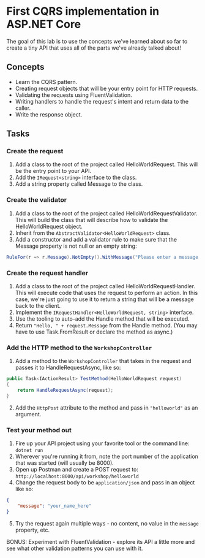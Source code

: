 # First CQRS implementation in ASP.NET Core

The goal of this lab is to use the concepts we've learned about so far to create a tiny API that uses all of the parts we've already talked about!

## Concepts

- Learn the CQRS pattern.
- Creating request objects that will be your entry point for HTTP requests. 
- Validating the requests using FluentValidation.
- Writing handlers to handle the request's intent and return data to the caller.
- Write the response object.

## Tasks

### Create the request

1. Add a class to the root of the project called HelloWorldRequest. This will be the entry point to your API.
2. Add the `IRequest<string>` interface to the class.
3. Add a string property called Message to the class.

### Create the validator 

1. Add a class to the root of the project called HelloWorldRequestValidator. This will build the class that will describe how to validate the HelloWorldRequest object.
2. Inherit from the `AbstractValidator<HelloWorldRequest>` class.
3. Add a constructor and add a validator rule to make sure that the Message property is not null or an empty string:

```csharp
RuleFor(r => r.Message).NotEmpty().WithMessage("Please enter a message.");
```

### Create the request handler

1. Add a class to the root of the project called HelloWorldRequestHandler. This will execute code that uses the request to perform an action. In this case, we're just going to use it to return a string that will be a message back to the client.
2. Implement the `IRequestHandler<HelloWorldRequest, string>` interface.
3. Use the tooling to auto-add the Handle method that will be executed.
4. Return `"Hello, " + request.Message` from the Handle method. (You may have to use Task.FromResult or declare the method as async.)

### Add the HTTP method to the `WorkshopController`

1. Add a method to the `WorkshopController` that takes in the request and passes it to HandleRequestAsync, like so:

```csharp
public Task<IActionResult> TestMethod(HelloWorldRequest request)
{
    return HandleRequestAsync(request);
}
```

2. Add the `HttpPost` attribute to the method and pass in `"helloworld"` as an argument.

### Test your method out

1. Fire up your API project using your favorite tool or the command line: `dotnet run`
2. Wherever you're running it from, note the port number of the application that was started (will usually be 8000).
3. Open up Postman and create a POST request to: `http://localhost:8000/api/workshop/helloworld`
4. Change the request body to be `application/json` and pass in an object like so:
```json
{
    "message": "your_name_here"
}
```
5. Try the request again multiple ways - no content, no value in the `message` property, etc.

BONUS: Experiment with FluentValidation - explore its API a little more and see what other validation patterns you can use with it.